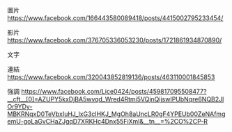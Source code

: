 圖片
https://www.facebook.com/166443580089418/posts/4415002795233454/

影片
https://www.facebook.com/376705336053230/posts/1721861934870890/

文字

連結
https://www.facebook.com/320043852819136/posts/463110001845853

強調
https://www.facebook.com/Lice0424/posts/459817095508477?__cft__[0]=AZUPY5kxDjBA5wvqd_Wred4Rtmi5VQjnQijswIPUbNqre6NQB2JlOr9YDy-MBKRNqxD0TeVbxIuHJ_lxG3clHKJ_MgOh8aUncLR0gF4YPEUb00ZeNAfmgemU-goLaGvCHaZJgqD7XRKHc4Dnx55FiXml&__tn__=%2CO%2CP-R
